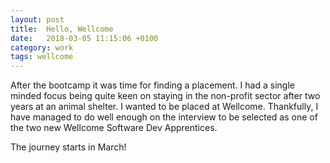 ```yaml
---
layout: post
title:  Hello, Wellcome
date:   2018-03-05 11:15:06 +0100
category: work
tags: wellcome
---
```


After the bootcamp it was time for finding a placement. I had a single minded focus being quite keen on staying in the non-profit sector after two years at an animal shelter. I wanted to be placed at Wellcome. Thankfully, I have managed to do well enough on the interview to be selected as one of the two new Wellcome Software Dev Apprentices.

The journey starts in March!